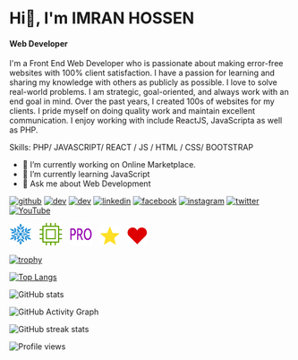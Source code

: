 

# Hi👋, I'm IMRAN HOSSEN
#### Web Developer


I'm a Front End Web Developer who is passionate about
making error-free websites with 100% client satisfaction. I have a passion for learning and sharing my knowledge with others as publicly as possible. I love to solve real-world problems. I am strategic, goal-oriented, and always work with an end goal in mind. Over the past years, I created 100s of websites for my clients. I pride myself on doing quality work and maintain excellent communication. I enjoy working with include ReactJS, JavaScripta as well as PHP.

Skills: PHP/ JAVASCRIPT/ REACT / JS / HTML / CSS/ BOOTSTRAP

- 🔭 I’m currently working on Online Marketplace. 
- 🌱 I’m currently learning JavaScript 
- 💬 Ask me about Web Development 


[<img src='https://cdn.jsdelivr.net/npm/simple-icons@3.0.1/icons/github.svg' alt='github' height='40'>](https://github.com/ImRanKhan81m)  [<img src='https://cdn.jsdelivr.net/npm/simple-icons@3.0.1/icons/dev-dot-to.svg' alt='dev' height='40'>](https://dev.to/ImRanKhan81m)  [<img src='https://cdn.jsdelivr.net/npm/simple-icons@3.0.1/icons/hashnode.svg' alt='dev' height='40'>](ImRanKhan81m)  [<img src='https://cdn.jsdelivr.net/npm/simple-icons@3.0.1/icons/linkedin.svg' alt='linkedin' height='40'>](https://www.linkedin.com/in/ImRanKhan81m/)  [<img src='https://cdn.jsdelivr.net/npm/simple-icons@3.0.1/icons/facebook.svg' alt='facebook' height='40'>](https://www.facebook.com/ImRanKhan81m)  [<img src='https://cdn.jsdelivr.net/npm/simple-icons@3.0.1/icons/instagram.svg' alt='instagram' height='40'>](https://www.instagram.com/ImRanKhan81m/)  [<img src='https://cdn.jsdelivr.net/npm/simple-icons@3.0.1/icons/twitter.svg' alt='twitter' height='40'>](https://twitter.com/ImRanKhan81m)  [<img src='https://cdn.jsdelivr.net/npm/simple-icons@3.0.1/icons/youtube.svg' alt='YouTube' height='40'>](https://www.youtube.com/channel/ImRanKhan81m)  

<a href='https://archiveprogram.github.com/'><img src='https://raw.githubusercontent.com/acervenky/animated-github-badges/master/assets/acbadge.gif' width='40' height='40'></a> <a href='https://docs.github.com/en/developers'><img src='https://raw.githubusercontent.com/acervenky/animated-github-badges/master/assets/devbadge.gif' width='40' height='40'></a> <a href='https://github.com/pricing'><img src='https://raw.githubusercontent.com/acervenky/animated-github-badges/master/assets/pro.gif' width='40' height='40'></a> <a href='https://stars.github.com/'><img src='https://raw.githubusercontent.com/acervenky/animated-github-badges/master/assets/starbadge.gif' width='35' height='35'></a> <a href='https://docs.github.com/en/github/supporting-the-open-source-community-with-github-sponsors'><img src='https://raw.githubusercontent.com/acervenky/animated-github-badges/master/assets/sponsorbadge.gif' width='35' height='35'></a> 

[![trophy](https://github-profile-trophy.vercel.app/?username=ImRanKhan81m)](https://github.com/ryo-ma/github-profile-trophy)

[![Top Langs](https://github-readme-stats.vercel.app/api/top-langs/?username=ImRanKhan81m)](https://github.com/anuraghazra/github-readme-stats)

![GitHub stats](https://github-readme-stats.vercel.app/api?username=ImRanKhan81m&show_icons=true&count_private=true)  

![GitHub Activity Graph](https://activity-graph.herokuapp.com/graph?username=ImRanKhan81m)  

![GitHub streak stats](https://github-readme-streak-stats.herokuapp.com/?user=ImRanKhan81m)  

![Profile views](https://gpvc.arturio.dev/ImRanKhan81m)  
